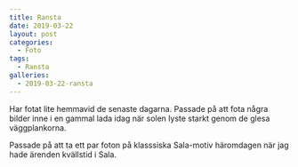 ```yaml
---
title: Ransta
date: 2019-03-22
layout: post
categories:
  - Foto
tags:
  - Ransta
galleries:
  - 2019-03-22-ransta
---
```


Har fotat lite hemmavid de senaste dagarna. Passade på att fota några bilder inne i en gammal lada idag när solen lyste starkt genom de glesa väggplankorna.

Passade på att ta ett par foton på klasssiska Sala-motiv häromdagen när jag hade ärenden kvällstid i Sala.
